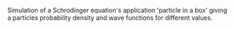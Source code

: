 
Simulation of a Schrodinger equation's application 'particle in a box' 
giving a particles probability density and wave functions for different values.
